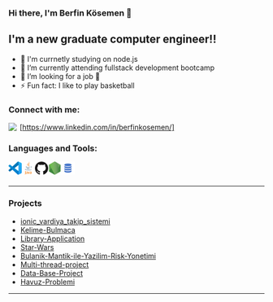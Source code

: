 ### Hi there, I'm Berfin Kösemen 👋 

## I'm a new graduate computer engineer!!

- 🔭 I'm currnetly studying on node.js
- 🌱 I’m currently attending fullstack development bootcamp 
- 👯 I’m looking for a job 🤣
- ⚡ Fun fact: I like to play basketball

### Connect with me:

<img align="left" width="22px" src="https://cdn.jsdelivr.net/npm/simple-icons@v3/icons/linkedin.svg" />[https://www.linkedin.com/in/berfinkosemen/]
<br />

### Languages and Tools:

<img align="left" alt="Visual Studio Code" width="26px" src="https://raw.githubusercontent.com/github/explore/80688e429a7d4ef2fca1e82350fe8e3517d3494d/topics/visual-studio-code/visual-studio-code.png" />
<img align="left" alt="JavaScript" width="26px" src="https://raw.githubusercontent.com/github/explore/80688e429a7d4ef2fca1e82350fe8e3517d3494d/topics/java/java.png" />
<img align="left" alt="Java" width="26px" src="https://raw.githubusercontent.com/github/explore/78df643247d429f6cc873026c0622819ad797942/topics/github/github.png" />
<img align="left" alt="Node.js" width="26px" src="https://raw.githubusercontent.com/github/explore/80688e429a7d4ef2fca1e82350fe8e3517d3494d/topics/nodejs/nodejs.png" />
<img align="left" alt="SQL" width="26px" src="https://raw.githubusercontent.com/github/explore/80688e429a7d4ef2fca1e82350fe8e3517d3494d/topics/sql/sql.png" />

<br />
<br />

---


### Projects 

<!-- PROJECT-LIST:START -->
- [ionic_vardiya_takip_sistemi](https://github.com/berfinkosemen/ionic_vardiya_takip_sistemi)
- [Kelime-Bulmaca](https://github.com/berfinkosemen/Kelime-Bulmaca)
- [Library-Application](https://github.com/berfinkosemen/Library-Application)
- [Star-Wars](https://github.com/berfinkosemen/Star-Wars)
- [Bulanik-Mantik-ile-Yazilim-Risk-Yonetimi](https://github.com/berfinkosemen/Bulanik-Mantik-ile-Yazilim-Risk-Yonetimi)
- [Multi-thread-project](https://github.com/berfinkosemen/Multi-thread-project)
- [Data-Base-Project](https://github.com/berfinkosemen/Data-Base-Project)
- [Havuz-Problemi](https://github.com/berfinkosemen/Havuz-Problemi)
<!-- PROJECT-LIST:END -->

---
